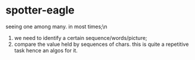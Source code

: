 # spotter-eagle
seeing one among many.
in most times;\n
1) we need to identify a certain sequence/words/picture;
2) compare the value held by sequences of chars.
this is quite a repetitive task hence an algos for it.
